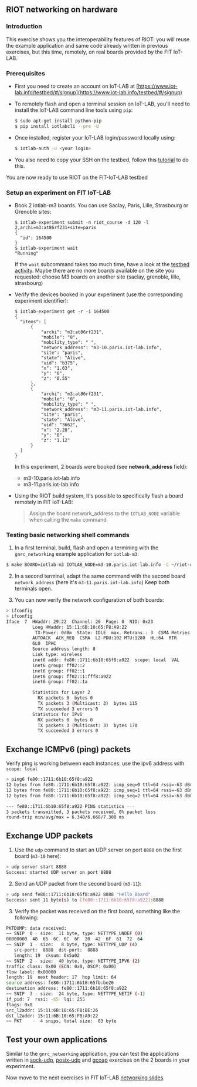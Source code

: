 ## RIOT networking on hardware

### Introduction

This exercise shows you the interoperability features of RIOT: you will
reuse the example application and same code already written in previous
exercises, but this time, remotely, on real boards provided by the FIT IoT-LAB.

### Prerequisites

- First you need to create an account on IoT-LAB at
  [https://www.iot-lab.info/testbed/#/signup](https://www.iot-lab.info/testbed/#/signup)

- To remotely flash and open a terminal session on IoT-LAB, you'll need to
  install the IoT-LAB command line tools using `pip`:
  ```sh
  $ sudo apt-get install python-pip
  $ pip install iotlabcli --pre -U
  ```

- Once installed, register your IoT-LAB login/password locally using:
  ```sh
  $ iotlab-auth -u <your login>
  ```

- You also need to copy your SSH on the testbed, follow this
[tutorial](https://www.iot-lab.info/tutorials/ssh-access/) to do this.

You are now ready to use RIOT on the FIT-IoT-LAB testbed

### Setup an experiment on FIT IoT-LAB

- Book 2 iotlab-m3 boards. You can use Saclay, Paris, Lille, Strasbourg or
  Grenoble sites:

      $ iotlab-experiment submit -n riot_course -d 120 -l 2,archi=m3:at86rf231+site=paris
      {
        "id": 164500
      }
      $ iotlab-experiment wait
      "Running"

  If the `wait` subcommand takes too much time, have a look at the
  [testbed activity](https://www.iot-lab.info/testbed/drawgantt). Maybe there
  are no more boards available on the site you requested: choose M3 boards on
  another site (saclay, grenoble, lille, strasbourg)

- Verify the devices booked in your experiment (use the corresponding
  experiment identifier):

      $ iotlab-experiment get -r -i 164500
      {
        "items": [
            {
                "archi": "m3:at86rf231",
                "mobile": "0",
                "mobility_type": " ",
                "network_address": "m3-10.paris.iot-lab.info",
                "site": "paris",
                "state": "Alive",
                "uid": "b375",
                "x": "1.63",
                "y": "0",
                "z": "0.55"
            },
            {
                "archi": "m3:at86rf231",
                "mobile": "0",
                "mobility_type": " ",
                "network_address": "m3-11.paris.iot-lab.info",
                "site": "paris",
                "state": "Alive",
                "uid": "3662",
                "x": "2.28",
                "y": "0",
                "z": "1.12"
            }
        ]
      }

  In this experiment, 2 boards were booked (see **network_address** field):
  - m3-10.paris.iot-lab.info
  - m3-11.paris.iot-lab.info

- Using the RIOT build system, it's possible to specifically flash a board
remotely in FIT IoT-LAB:

  > Assign the board network_address to the `IOTLAB_NODE` variable when calling
  > the `make` command

### Testing basic networking shell commands

1. In a first terminal, build, flash and open a termining with the `gnrc_networking` example
   application for `iotlab-m3`:

  ```sh
  $ make BOARD=iotlab-m3 IOTLAB_NODE=m3-10.paris.iot-lab.info -C ~/riot-course/RIOT/examples/gnrc_networking flash term
  ```

2. In a second terminal, adapt the same command with the second board
   `network_address` (here it's `m3-11.paris.iot-lab.info`)
   Keep both terminals open.

3. You can now verify the network configuration of both boards:

  ```sh
  > ifconfig
  > ifconfig
  Iface  7  HWaddr: 29:22  Channel: 26  Page: 0  NID: 0x23
            Long HWaddr: 15:11:6B:10:65:F8:A9:22
             TX-Power: 0dBm  State: IDLE  max. Retrans.: 3  CSMA Retries: 4
            AUTOACK  ACK_REQ  CSMA  L2-PDU:102 MTU:1280  HL:64  RTR
            6LO  IPHC
            Source address length: 8
            Link type: wireless
            inet6 addr: fe80::1711:6b10:65f8:a922  scope: local  VAL
            inet6 group: ff02::2
            inet6 group: ff02::1
            inet6 group: ff02::1:fff8:a922
            inet6 group: ff02::1a

            Statistics for Layer 2
              RX packets 0  bytes 0
              TX packets 3 (Multicast: 3)  bytes 115
              TX succeeded 3 errors 0
            Statistics for IPv6
              RX packets 0  bytes 0
              TX packets 3 (Multicast: 3)  bytes 178
              TX succeeded 3 errors 0
  ```

## Exchange ICMPv6 (ping) packets

Verify ping is working between each instances: use the ipv6 address with
 `scope: local`
```sh
> ping6 fe80::1711:6b10:65f8:a922
12 bytes from fe80::1711:6b10:65f8:a922: icmp_seq=0 ttl=64 rssi=-63 dBm time=6.348 ms
12 bytes from fe80::1711:6b10:65f8:a922: icmp_seq=1 ttl=64 rssi=-63 dBm time=7.308 ms
12 bytes from fe80::1711:6b10:65f8:a922: icmp_seq=2 ttl=64 rssi=-63 dBm time=6.348 ms

--- fe80::1711:6b10:65f8:a922 PING statistics ---
3 packets transmitted, 3 packets received, 0% packet loss
round-trip min/avg/max = 6.348/6.668/7.308 ms
```

## Exchange UDP packets

1. Use the `udp` command to start an UDP server on port `8888` on the first board
(`m3-10` here):
  ```sh
  > udp server start 8888
  Success: started UDP server on port 8888
  ```

2. Send an UDP packet from the second board (`m3-11`):
  ```sh
  > udp send fe80::1711:6b10:65f8:a922 8888 "Hello Board"
  Success: sent 11 byte(s) to [fe80::1711:6b10:65f8:a922]:8888
  ```

3. Verify the packet was received on the first board, something like the
  following:
  ```sh
  PKTDUMP: data received:
  ~~ SNIP  0 - size:  11 byte, type: NETTYPE_UNDEF (0)
  00000000  48  65  6C  6C  6F  20  42  6F  61  72  64
  ~~ SNIP  1 - size:   8 byte, type: NETTYPE_UDP (4)
     src-port:  8888  dst-port:  8888
     length: 19  cksum: 0x5a02
  ~~ SNIP  2 - size:  40 byte, type: NETTYPE_IPV6 (2)
  traffic class: 0x00 (ECN: 0x0, DSCP: 0x00)
  flow label: 0x00000
  length: 19  next header: 17  hop limit: 64
  source address: fe80::1711:6b10:65fb:be26
  destination address: fe80::1711:6b10:65f8:a922
  ~~ SNIP  3 - size:  24 byte, type: NETTYPE_NETIF (-1)
  if_pid: 7  rssi: -65  lqi: 255
  flags: 0x0
  src_l2addr: 15:11:6B:10:65:FB:BE:26
  dst_l2addr: 15:11:6B:10:65:F8:A9:22
  ~~ PKT    -  4 snips, total size:  83 byte
  ```

## Test your own applications

Similar to the `gnrc_networking` application, you can test the applications
written in [sock-udp](../sock-udp), [posix-udp](../posix-udp)
and [gcoap](../gcoap) exercises on the 2 boards in your experiment.

Now move to the next exercises in FIT IoT-LAB
[networking slides](https://aabadie.github.io/riot-course/slides/04-networking-in-riot/#28).
